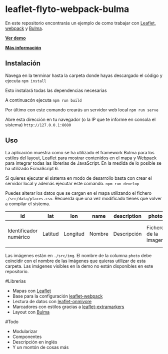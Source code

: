 # leaflet-flyto-webpack-bulma
En este repositorio encontrarás un ejemplo de como trabajar con [Leaflet](http://leafletjs.com/), [webpack](https://webpack.js.org/) y [Bulma](http://bulma.io).

**[Ver demo](https://www.danielprimo.io/labs/leaflet-flyto-webpack-bulma)**

**[Más información](https://www.danielprimo.io/podcast/35)**

## Instalación
Navega en la terminar hasta la carpeta donde hayas descargado el código y ejecuta
```npm install```

Esto instalará todas las dependencias necesarias

A continuacón ejecuta
```npm run build```

Por último con este comando crearás un servidor web local
```npm run serve```

Abre esta dirección en tu navegador (o la IP que te informe en consola el sistema)
`http://127.0.0.1:8080`

## Uso
La aplicación muestra como se ha utilizado el framework Bulma para los estilos del layout, Leaflet para mostrar contenidos en el mapa y Webpack para integrar todas las librerias de JavaScript. En la medida de lo posible se ha utilizado EcmaScript 6. 

Si quieres ejecutar el sistema en modo de desarrollo basta con crear el servidor local y además ejecutar este comando.
```npm run develop```

Puedes alterar los datos que se cargan en el mapa utilizando el fichero `./src/data/places.csv`. Recuerda que una vez modificado tienes que volver a compilar el sistema.

| id                     | lat     | lon      | name   | description | photo                | owner                              |
|------------------------|---------|----------|--------|-------------|----------------------|------------------------------------|
| Identificador numérico | Latitud | Longitud | Nombre | Descripción | Fichero de la imagen | Enlace al propietario de la imagen |

Las imágenes están en `./src/img`. El nombre de la columna `photo` debe coincidir con el nombre de las imágenes que quieras utilizar de esta carpeta. Las imágenes visibles en la demo no están disponibles en este repositorio.

#Librerías
* Mapas con [Leaflet](http://leafletjs.com/)
* Base para la configuración [leaflet-webpack](https://github.com/btpschroeder/leaflet-webpack)
* Lectura de datos con [leaflet-onmivore](https://github.com/mapbox/leaflet-omnivore)
* Marcadores con estilos gracias a [leaflet-extramarkers](https://www.npmjs.com/package/leaflet-extra-markers)
* Layout con [Bulma](http://bulma.io)

#Todo

* Modularizar 
* Componentes
* Descripción en inglés
* Y un montón de cosas más
